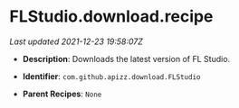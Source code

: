# FLStudio.download.recipe

_Last updated 2021-12-23 19:58:07Z_

- **Description**: Downloads the latest version of FL Studio.

- **Identifier**: `com.github.apizz.download.FLStudio`

- **Parent Recipes**: `None`